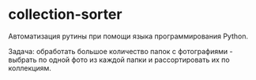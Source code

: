# collection-sorter

Автоматизация рутины при помощи языка программирования Python.

Задача: обработать большое количество папок с фотографиями - выбрать по одной фото из каждой папки и рассортировать их по коллекциям.